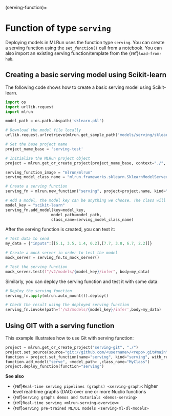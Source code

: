 (serving-function)=
# Function of type `serving`

Deploying models in MLRun uses the function type `serving`. You can create a serving function using the `set_function()` call from a notebook. 
You can also import an existing serving function/template from the {ref}`load-from-hub`.

## Creating a basic serving model using Scikit-learn

The following code shows how to create a basic serving model using Scikit-learn.

``` python
import os
import urllib.request
import mlrun

model_path = os.path.abspath('sklearn.pkl')

# Download the model file locally
urllib.request.urlretrieve(mlrun.get_sample_path('models/serving/sklearn.pkl'), model_path)

# Set the base project name
project_name_base = 'serving-test'

# Initialize the MLRun project object
project = mlrun.get_or_create_project(project_name_base, context="./", user_project=True)

serving_function_image = "mlrun/mlrun"
serving_model_class_name = "mlrun.frameworks.sklearn.SklearnModelServer"

# Create a serving function
serving_fn = mlrun.new_function("serving", project=project.name, kind="serving", image=serving_function_image)

# Add a model, the model key can be anything we choose. The class will be the built-in scikit-learn model server class
model_key = "scikit-learn"
serving_fn.add_model(key=model_key,
                    model_path=model_path,
                    class_name=serving_model_class_name)
```

After the serving function is created, you can test it:

``` python
# Test data to send
my_data = {"inputs":[[5.1, 3.5, 1.4, 0.2],[7.7, 3.8, 6.7, 2.2]]}

# Create a mock server in order to test the model
mock_server = serving_fn.to_mock_server()

# Test the serving function
mock_server.test(f"/v2/models/{model_key}/infer", body=my_data)
```

Similarly, you can deploy the serving function and test it with some data:

``` python
# Deploy the serving function
serving_fn.apply(mlrun.auto_mount()).deploy()

# Check the result using the deployed serving function
serving_fn.invoke(path=f'/v2/models/{model_key}/infer',body=my_data)
```


## Using GIT with a serving function

This example illustrates how to use Git with serving function:

```python
project = mlrun.get_or_create_project("serving-git", "./")
project.set_source(source="git://github.com/<username>/<repo>.git#main", pull_at_runtime=True)
function = project.set_function(name="serving", kind="serving", with_repo=True, func=<python-file>, image="mlrun/mlrun")
function.add_model("serve", <model_path> ,class_name="MyClass")
project.deploy_function(function="serving")
```



**See also**
- {ref}`Real-time serving pipelines (graphs) <serving-graph>`: higher level real-time graphs (DAG) over one or more Nuclio functions
- {ref}`Serving graphs demos and tutorials <demos-serving>` 
- {ref}`Real-time serving <mlrun-serving-overview>`
- {ref}`Serving pre-trained ML/DL models <serving-ml-dl-models>`

